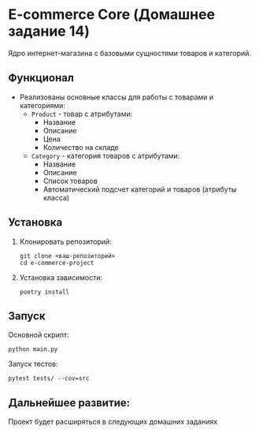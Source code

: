# E-commerce Core (Домашнее задание 14)

Ядро интернет-магазина с базовыми сущностями товаров и категорий.

## Функционал

- Реализованы основные классы для работы с товарами и категориями:
  - `Product` - товар с атрибутами:
    - Название
    - Описание
    - Цена
    - Количество на складе
  - `Category` - категория товаров с атрибутами:
    - Название
    - Описание
    - Список товаров
    - Автоматический подсчет категорий и товаров (атрибуты класса)

## Установка

1. Клонировать репозиторий:
   ```
   git clone <ваш-репозиторий>
   cd e-commerce-project
   ```

2. Установка зависимости:
   ```
   poetry install
   ```

## Запуск

Основной скрипт:
   ```
   python main.py
   ```

Запуск тестов:
   ```
   pytest tests/ --cov=src
   ```

## Дальнейшее развитие:

Проект будет расширяться в следующих домашних заданиях
